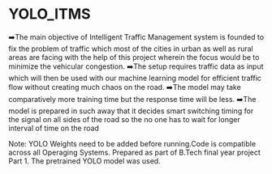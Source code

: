 # YOLO_ITMS
➡️The main objective of Intelligent Traffic Management system is founded
to fix the problem of traffic which most of the cities in urban as well as rural areas
are facing with the help of this project wherein the focus would be to minimize
the vehicular congestion. 
➡️The setup requires traffic data as input which will then
be used with our machine learning model for efficient traffic flow without
creating much chaos on the road. 
➡️The model may take comparatively more
training time but the response time will be less.
➡️The model is prepared in such away that it decides smart switching timing for the signal on all sides of the road
so the no one has to wait for longer interval of time on the road

Note: YOLO Weights need to be added before running.Code is compatible across all Operaging Systems.
Prepared as part of B.Tech final year project Part 1.
The pretrained YOLO model was used.
